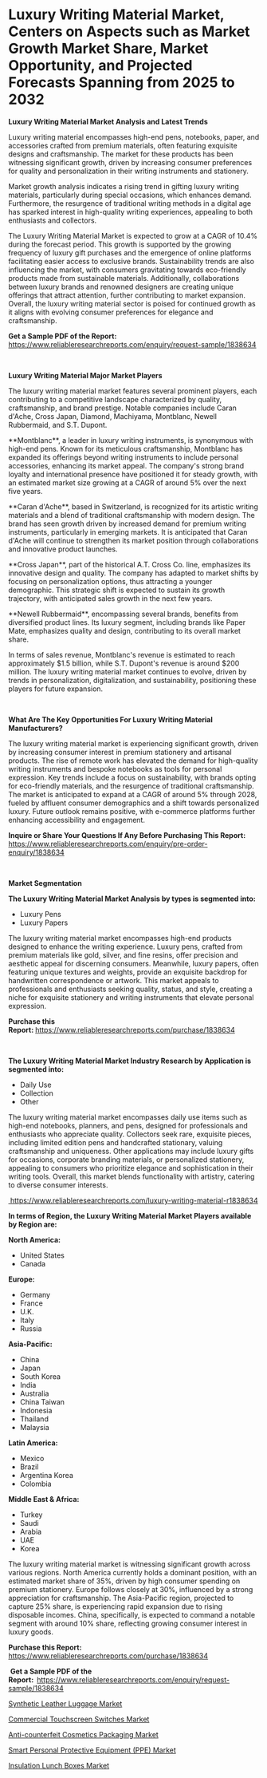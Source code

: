 <p><h1>Luxury Writing Material Market, Centers on Aspects such as Market Growth Market Share, Market Opportunity, and Projected Forecasts Spanning from 2025 to 2032</h1></p><p><strong>Luxury Writing Material Market Analysis and Latest Trends</strong></p>
<p><p>Luxury writing material encompasses high-end pens, notebooks, paper, and accessories crafted from premium materials, often featuring exquisite designs and craftsmanship. The market for these products has been witnessing significant growth, driven by increasing consumer preferences for quality and personalization in their writing instruments and stationery. </p><p>Market growth analysis indicates a rising trend in gifting luxury writing materials, particularly during special occasions, which enhances demand. Furthermore, the resurgence of traditional writing methods in a digital age has sparked interest in high-quality writing experiences, appealing to both enthusiasts and collectors. </p><p>The Luxury Writing Material Market is expected to grow at a CAGR of 10.4% during the forecast period. This growth is supported by the growing frequency of luxury gift purchases and the emergence of online platforms facilitating easier access to exclusive brands. Sustainability trends are also influencing the market, with consumers gravitating towards eco-friendly products made from sustainable materials. Additionally, collaborations between luxury brands and renowned designers are creating unique offerings that attract attention, further contributing to market expansion. Overall, the luxury writing material sector is poised for continued growth as it aligns with evolving consumer preferences for elegance and craftsmanship.</p></p>
<p><strong>Get a Sample PDF of the Report:&nbsp;</strong> <a href="https://www.reliableresearchreports.com/enquiry/request-sample/1838634?utm_campaign=123&utm_medium=2&utm_source=Github&utm_content=ia&utm_term=10022025&utm_id=luxury-writing-material">https://www.reliableresearchreports.com/enquiry/request-sample/1838634</a></p>
<p>&nbsp;</p>
<p><strong>Luxury Writing Material Major Market Players</strong></p>
<p><p>The luxury writing material market features several prominent players, each contributing to a competitive landscape characterized by quality, craftsmanship, and brand prestige. Notable companies include Caran d'Ache, Cross Japan, Diamond, Machiyama, Montblanc, Newell Rubbermaid, and S.T. Dupont.</p><p>**Montblanc**, a leader in luxury writing instruments, is synonymous with high-end pens. Known for its meticulous craftsmanship, Montblanc has expanded its offerings beyond writing instruments to include personal accessories, enhancing its market appeal. The company's strong brand loyalty and international presence have positioned it for steady growth, with an estimated market size growing at a CAGR of around 5% over the next five years.</p><p>**Caran d'Ache**, based in Switzerland, is recognized for its artistic writing materials and a blend of traditional craftsmanship with modern design. The brand has seen growth driven by increased demand for premium writing instruments, particularly in emerging markets. It is anticipated that Caran d'Ache will continue to strengthen its market position through collaborations and innovative product launches.</p><p>**Cross Japan**, part of the historical A.T. Cross Co. line, emphasizes its innovative design and quality. The company has adapted to market shifts by focusing on personalization options, thus attracting a younger demographic. This strategic shift is expected to sustain its growth trajectory, with anticipated sales growth in the next few years.</p><p>**Newell Rubbermaid**, encompassing several brands, benefits from diversified product lines. Its luxury segment, including brands like Paper Mate, emphasizes quality and design, contributing to its overall market share.</p><p>In terms of sales revenue, Montblanc's revenue is estimated to reach approximately $1.5 billion, while S.T. Dupont's revenue is around $200 million. The luxury writing material market continues to evolve, driven by trends in personalization, digitalization, and sustainability, positioning these players for future expansion.</p></p>
<p>&nbsp;</p>
<p><strong>What Are The Key Opportunities For Luxury Writing Material Manufacturers?</strong></p>
<p><p>The luxury writing material market is experiencing significant growth, driven by increasing consumer interest in premium stationery and artisanal products. The rise of remote work has elevated the demand for high-quality writing instruments and bespoke notebooks as tools for personal expression. Key trends include a focus on sustainability, with brands opting for eco-friendly materials, and the resurgence of traditional craftsmanship. The market is anticipated to expand at a CAGR of around 5% through 2028, fueled by affluent consumer demographics and a shift towards personalized luxury. Future outlook remains positive, with e-commerce platforms further enhancing accessibility and engagement.</p></p>
<p><strong>Inquire or Share Your Questions If Any Before Purchasing This Report:</strong> <a href="https://www.reliableresearchreports.com/enquiry/pre-order-enquiry/1838634?utm_campaign=123&utm_medium=2&utm_source=Github&utm_content=ia&utm_term=10022025&utm_id=luxury-writing-material">https://www.reliableresearchreports.com/enquiry/pre-order-enquiry/1838634</a></p>
<p>&nbsp;</p>
<p><strong>Market Segmentation</strong></p>
<p><strong>The Luxury Writing Material Market Analysis by types is segmented into:</strong></p>
<p><ul><li>Luxury Pens</li><li>Luxury Papers</li></ul></p>
<p><p>The luxury writing material market encompasses high-end products designed to enhance the writing experience. Luxury pens, crafted from premium materials like gold, silver, and fine resins, offer precision and aesthetic appeal for discerning consumers. Meanwhile, luxury papers, often featuring unique textures and weights, provide an exquisite backdrop for handwritten correspondence or artwork. This market appeals to professionals and enthusiasts seeking quality, status, and style, creating a niche for exquisite stationery and writing instruments that elevate personal expression.</p></p>
<p><strong>Purchase this Report:&nbsp;</strong><a href="https://www.reliableresearchreports.com/purchase/1838634?utm_campaign=123&utm_medium=2&utm_source=Github&utm_content=ia&utm_term=10022025&utm_id=luxury-writing-material">https://www.reliableresearchreports.com/purchase/1838634</a></p>
<p>&nbsp;</p>
<p><strong>The Luxury Writing Material Market Industry Research by Application is segmented into:</strong></p>
<p><ul><li>Daily Use</li><li>Collection</li><li>Other</li></ul></p>
<p><p>The luxury writing material market encompasses daily use items such as high-end notebooks, planners, and pens, designed for professionals and enthusiasts who appreciate quality. Collectors seek rare, exquisite pieces, including limited edition pens and handcrafted stationary, valuing craftsmanship and uniqueness. Other applications may include luxury gifts for occasions, corporate branding materials, or personalized stationery, appealing to consumers who prioritize elegance and sophistication in their writing tools. Overall, this market blends functionality with artistry, catering to diverse consumer interests.</p></p>
<p><a href="https://www.reliableresearchreports.com/luxury-writing-material-r1838634?utm_campaign=123&utm_medium=2&utm_source=Github&utm_content=ia&utm_term=10022025&utm_id=luxury-writing-material">&nbsp;https://www.reliableresearchreports.com/luxury-writing-material-r1838634</a></p>
<p><strong>In terms of Region, the Luxury Writing Material Market Players available by Region are:</strong></p>
<p>
    <p> <strong> North America: </strong>
        <ul>
            <li>United States</li>
            <li>Canada</li>
        </ul>
        </p> 
    <p> <strong> Europe: </strong>
        <ul>
            <li>Germany</li>
            <li>France</li>
            <li>U.K.</li>
            <li>Italy</li>
            <li>Russia</li>
        </ul>
        </p> 
    <p> <strong> Asia-Pacific: </strong>
        <ul>
            <li>China</li>
            <li>Japan</li>
            <li>South Korea</li>
            <li>India</li>
            <li>Australia</li>
            <li>China Taiwan</li>
            <li>Indonesia</li>
            <li>Thailand</li>
            <li>Malaysia</li>
        </ul>
        </p> 
    <p> <strong> Latin America: </strong>
        <ul>
            <li>Mexico</li>
            <li>Brazil</li>
            <li>Argentina Korea</li>
            <li>Colombia</li>
        </ul>
        </p> 
    <p> <strong> Middle East & Africa: </strong>
        <ul>
            <li>Turkey</li>
            <li>Saudi</li>
            <li>Arabia</li>
            <li>UAE</li>
            <li>Korea</li>
        </ul>
    </p>
    </p>
<p><p>The luxury writing material market is witnessing significant growth across various regions. North America currently holds a dominant position, with an estimated market share of 35%, driven by high consumer spending on premium stationery. Europe follows closely at 30%, influenced by a strong appreciation for craftsmanship. The Asia-Pacific region, projected to capture 25% share, is experiencing rapid expansion due to rising disposable incomes. China, specifically, is expected to command a notable segment with around 10% share, reflecting growing consumer interest in luxury goods.</p></p>
<p><strong>Purchase this Report: </strong><a href="https://www.reliableresearchreports.com/purchase/1838634?utm_campaign=123&utm_medium=2&utm_source=Github&utm_content=ia&utm_term=10022025&utm_id=luxury-writing-material">https://www.reliableresearchreports.com/purchase/1838634</a></p>
<p>&nbsp;<strong>Get a Sample PDF of the Report:&nbsp;&nbsp;</strong><a href="https://www.reliableresearchreports.com/enquiry/request-sample/1838634?utm_campaign=123&utm_medium=2&utm_source=Github&utm_content=ia&utm_term=10022025&utm_id=luxury-writing-material">https://www.reliableresearchreports.com/enquiry/request-sample/1838634</a></p>
<p><strong></strong></p>
<p><p><a href="https://github.com/penglatilles/Market-Research-Report-List-1/blob/main/synthetic-leather-luggage-market.md?utm_campaign=123&utm_medium=2&utm_source=Github&utm_content=ia&utm_term=10022025&utm_id=luxury-writing-material">Synthetic Leather Luggage Market</a></p><p><a href="https://github.com/akaalahk/Market-Research-Report-List-1/blob/main/commercial-touchscreen-switches-market.md?utm_campaign=123&utm_medium=2&utm_source=Github&utm_content=ia&utm_term=10022025&utm_id=luxury-writing-material">Commercial Touchscreen Switches Market</a></p><p><a href="https://github.com/agdonthisa/Market-Research-Report-List-1/blob/main/anti-counterfeit-cosmetics-packaging-market.md?utm_campaign=123&utm_medium=2&utm_source=Github&utm_content=ia&utm_term=10022025&utm_id=luxury-writing-material">Anti-counterfeit Cosmetics Packaging Market</a></p><p><a href="https://github.com/saaindosya/Market-Research-Report-List-1/blob/main/smart-personal-protective-equipment-ppe-market.md?utm_campaign=123&utm_medium=2&utm_source=Github&utm_content=ia&utm_term=10022025&utm_id=luxury-writing-material">Smart Personal Protective Equipment (PPE) Market</a></p><p><a href="https://github.com/hartsockdonnette82/Market-Research-Report-List-1/blob/main/insulation-lunch-boxes-market.md?utm_campaign=123&utm_medium=2&utm_source=Github&utm_content=ia&utm_term=10022025&utm_id=luxury-writing-material">Insulation Lunch Boxes Market</a></p></p>